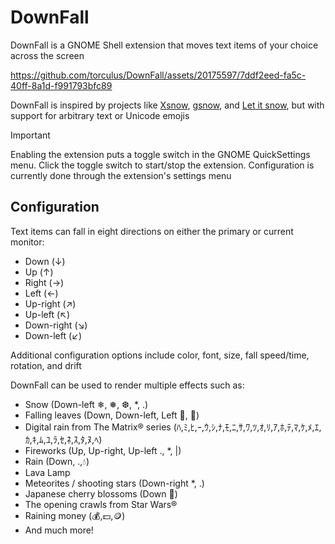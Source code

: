 # DownFall
DownFall is a GNOME Shell extension that moves text items of your choice across the screen  

https://github.com/torculus/DownFall/assets/20175597/7ddf2eed-fa5c-40ff-8a1d-f991793bfc89

DownFall is inspired by projects like [Xsnow](https://sourceforge.net/projects/xsnow/), [gsnow](https://extensions.gnome.org/extension/1156/gsnow/), and [Let it snow](https://bitbucket.org/matban/let-it-snow/src/master/), but with support for arbitrary text or Unicode emojis

> [!IMPORTANT]
Enabling the extension puts a toggle switch in the GNOME QuickSettings menu. Click the toggle switch to start/stop the extension. Configuration is currently done through the extension's settings menu

## Configuration
Text items can fall in eight directions on either the primary or current monitor:  
* Down (↓)
* Up (↑)
* Right (→)
* Left (←)
* Up-right (↗)
* Up-left (↖)
* Down-right (↘)
* Down-left (↙)

Additional configuration options include color, font, size, fall speed/time, rotation, and drift

DownFall can be used to render multiple effects such as:  
* Snow (Down-left ❄, ❅, ❆, *, .)
* Falling leaves (Down, Down-left, Left 🍁️, 🍂️)
* Digital rain from The Matrix® series (ﾊ,ﾐ,ﾋ,ｰ,ｳ,ｼ,ﾅ,ﾓ,ﾆ,ｻ,ﾜ,ﾂ,ｵ,ﾘ,ｱ,ﾎ,ﾃ,ﾏ,ｹ,ﾒ,ｴ,ｶ,ｷ,ﾑ,ﾕ,ﾗ,ｾ,ﾈ,ｽ,ﾀ,ﾇ,ﾍ)
* Fireworks (Up, Up-right, Up-left ., *, |)
* Rain (Down, .,💧️)
* Lava Lamp
* Meteorites / shooting stars (Down-right *, .)
* Japanese cherry blossoms (Down 🌸️)
* The opening crawls from Star Wars®
* Raining money (💰️,💵️,🪙️)
* And much more!
